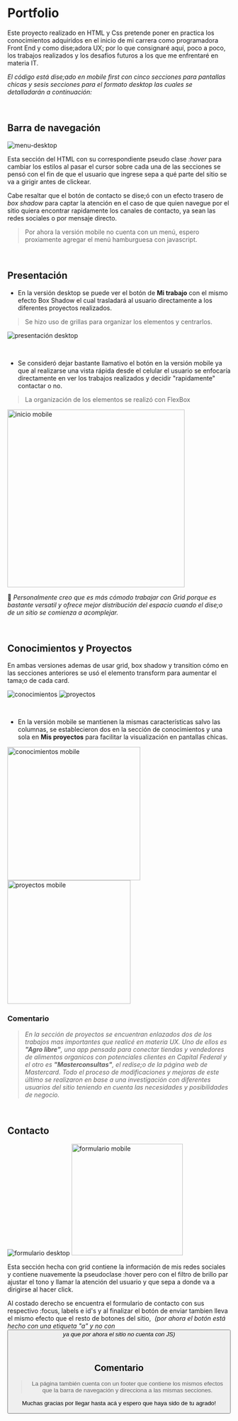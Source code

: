 # Portfolio 

Este proyecto realizado en HTML y Css pretende poner en practica los conocimientos adquiridos en el inicio de mi carrera como programadora Front End y como dise;adora UX; por lo que consignaré aquí, poco a poco, los trabajos realizados y los desafios futuros a los que me enfrentaré en materia IT.

_El código está dise;ado en mobile first con cinco secciones para pantallas chicas y sesis secciones para el formato desktop las cuales se detalladarán a continuación:_

<br>

## Barra de navegación 

![menu-desktop](https://github.com/edyuarca/Portfolio/assets/71739451/0042b482-c03d-4234-b543-f7b517bd65e8)

Esta sección del HTML con su correspondiente pseudo clase *:hover* para cambiar los estilos al pasar el cursor sobre cada una de las secciones se pensó con el fin de que el usuario que ingrese sepa a qué parte del sitio se va a girigir antes de clickear. 

Cabe resaltar que el botón de contacto se dise;ó con un efecto trasero de *box shadow* para captar la atención en el caso de que quien navegue por el sitio quiera encontrar rapidamente los canales de contacto, ya sean las redes sociales o por mensaje directo.

>Por ahora la versión mobile no cuenta con un menú, espero proxiamente agregar el menú hamburguesa con javascript.

<br>

## Presentación 
 
* En la versión desktop se puede ver el botón de **Mi trabajo** con el mismo efecto Box Shadow el cual trasladará al usuario directamente a los diferentes proyectos realizados.
> Se hizo uso de grillas para organizar los elementos y centrarlos.
 
 ![presentación desktop](https://github.com/edyuarca/Portfolio/assets/71739451/32567d68-2c74-4a52-945a-f5cb8502cf05) 

 <br>

* Se consideró dejar bastante llamativo el botón en la versión mobile ya que al realizarse una vista rápida desde el celular el usuario se enfocaría directamente en ver los trabajos realizados y decidir "rapidamente" contactar o no.
> La organización de los elementos se realizó con FlexBox 
 
<img width="400" alt="inicio mobile" src="https://github.com/edyuarca/Portfolio/assets/71739451/93cb491c-47ef-4584-8f7a-ed2563b2b9bd">

:memo: *Personalmente creo que es más cómodo trabajar con Grid porque es bastante versatil y ofrece mejor distribución del espacio cuando el dise;o de un sitio se comienza a acomplejar.*

<br>


## Conocimientos y Proyectos 

En ambas versiones ademas de usar grid, box shadow y transition cómo en las secciones anteriores se usó el elemento transform para aumentar el tama;o de cada card.  
  
![conocimientos](https://github.com/edyuarca/Portfolio/assets/71739451/fa426052-5f1c-430f-9850-68aa8e082af3)
![proyectos](https://github.com/edyuarca/Portfolio/assets/71739451/53f510ba-2d70-4244-8020-0153e4158370)

<br>

* En la versión mobile se mantienen la mismas características salvo las columnas, se establecieron dos en la sección de conocimientos y una sola en **Mis proyectos** para facilitar la visualización en pantallas chicas. 

<img width="300" alt="conocimientos mobile" src="https://github.com/edyuarca/Portfolio/assets/71739451/754119e3-2396-45d0-a715-cc7cc887e8ed">
<img width="278" alt="proyectos mobile" src="https://github.com/edyuarca/Portfolio/assets/71739451/a91c9651-27d1-4699-a15a-180a797c8f0b">

<br>

### Comentario
> *En la sección de proyectos se encuentran enlazados dos de los trabajos mas importantes que realicé en materia UX. Uno de ellos es **"Agro libre"**, una app pensada para conectar tiendas y vendedores de alimentos organicos con potenciales clientes en Capital Federal  y el otro es **"Masterconsultas"**, el redise;o de la página web de Mastercard. Todo el proceso de modificaciones y mejoras de este último se realizaron en base a una investigación con diferentes usuarios del sitio teniendo en cuenta las necesidades y posibilidades de negocio.*

<br>

## Contacto 

![formulario desktop](https://github.com/edyuarca/Portfolio/assets/71739451/97985c0f-0a1b-40a6-8ce2-887638015630) <img width="251" alt="formulario mobile" src="https://github.com/edyuarca/Portfolio/assets/71739451/97492f3d-fe8a-4175-820d-fad5ec2ff263">

Esta sección hecha con grid contiene la información de mis redes sociales y contiene nuavemente la pseudoclase :hover pero con el filtro de brillo par ajustar el tono y llamar la atención del usuario y que sepa a donde va a dirigirse al hacer click.

Al costado derecho se encuentra el formulario de contacto con sus respectivo :focus, labels e id's y al finalizar el botón de enviar tambien lleva el mismo efecto que el resto de botones del sitio, 
 *(por ahora el botón está hecho con una etiqueta "a" y no con <button> ya que por ahora el sitio no cuenta con JS)*

<br>

## Comentario 
> La página también cuenta con un footer que contiene los mismos efectos que la barra de navegación y direcciona a las mismas secciones. 


Muchas gracias por llegar hasta acá y espero que haya sido de tu agrado! 







